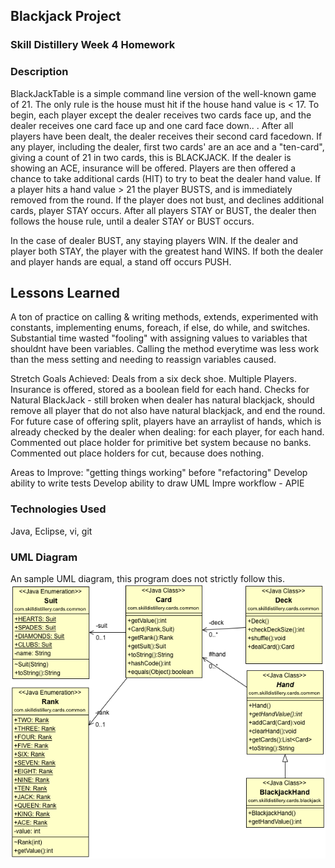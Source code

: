 ## Blackjack Project

### Skill Distillery Week 4 Homework

### Description
BlackJackTable is a simple command line version of the well-known game of 21. The only rule is the house must hit if the house hand value is < 17. To begin, each player except the dealer receives two cards face up, and the dealer receives one card face up and one card face down.. . After all players have been dealt, the dealer receives their second card facedown. If any player, including the dealer, first two cards' are an ace and a "ten-card", giving a count of 21 in two cards, this is BLACKJACK. If the dealer is showing an ACE, insurance will be offered. Players are then offered a chance to take additional cards (HIT) to try to beat the dealer hand value. If a player hits a hand value > 21 the player BUSTS, and is immediately removed from the round. If the player does not bust, and declines additional cards, player STAY occurs. After all players STAY or BUST, the dealer then follows the house rule, until a dealer STAY or BUST occurs. 

In the case of dealer BUST, any staying players WIN. If the dealer and player both STAY, the player with the greatest hand WINS. If both the dealer and player hands are equal, a stand off occurs PUSH.

## Lessons Learned
A ton of practice on calling & writing methods, extends, experimented with constants, implementing enums, foreach, if else, do while, and switches. Substantial time wasted "fooling" with assigning values to variables that shouldnt have been variables. Calling the method everytime was less work than the mess setting and needing to reassign variables caused.

Stretch Goals Achieved:
Deals from a six deck shoe.
Multiple Players.
Insurance is offered, stored as a boolean field for each hand.
Checks for Natural BlackJack - still broken when dealer has natural blackjack, should remove all player that do not also have natural blackjack, and end the round. 
For future case of offering split, players have an arraylist of hands, which is already checked by the dealer when dealing: for each player, for each hand.
Commented out place holder for primitive bet system because no banks.
Commented out place holders for cut, because does nothing.

Areas to Improve: 
"getting things working" before "refactoring"
Develop ability to write tests
Develop ability to draw UML
Impre workflow - APIE

### Technologies Used
Java, Eclipse, vi, git

### UML Diagram
An sample UML diagram, this program does not strictly follow this.
![UML](Blackjack.png)